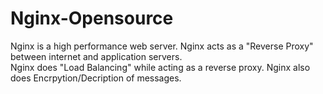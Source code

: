 # Nginx-Opensource
Nginx is a high performance web server.
Nginx acts as a "Reverse Proxy" between internet and application servers.  
Nginx does "Load Balancing" while acting as a reverse proxy.
Nginx also does Encrpytion/Decription of messages.